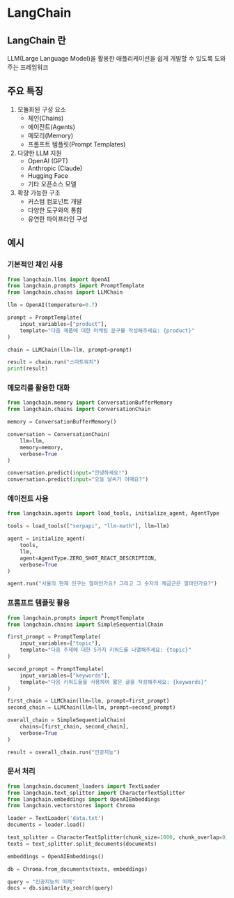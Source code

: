 # LangChain

## LangChain 란

LLM(Large Language Model)을 활용한 애플리케이션을 쉽게 개발할 수 있도록 도와주는 프레임워크

## 주요 특징

1. 모듈화된 구성 요소
   - 체인(Chains)
   - 에이전트(Agents)
   - 메모리(Memory)
   - 프롬프트 템플릿(Prompt Templates)
2. 다양한 LLM 지원
   - OpenAI (GPT)
   - Anthropic (Claude)
   - Hugging Face
   - 기타 오픈소스 모델
3. 확장 가능한 구조
   - 커스텀 컴포넌트 개발
   - 다양한 도구와의 통합
   - 유연한 파이프라인 구성

## 예시

### 기본적인 체인 사용
```python
from langchain.llms import OpenAI
from langchain.prompts import PromptTemplate
from langchain.chains import LLMChain

llm = OpenAI(temperature=0.7)

prompt = PromptTemplate(
    input_variables=["product"],
    template="다음 제품에 대한 마케팅 문구를 작성해주세요: {product}"
)

chain = LLMChain(llm=llm, prompt=prompt)

result = chain.run("스마트워치")
print(result)
```

### 메모리를 활용한 대화
```python
from langchain.memory import ConversationBufferMemory
from langchain.chains import ConversationChain

memory = ConversationBufferMemory()

conversation = ConversationChain(
    llm=llm,
    memory=memory,
    verbose=True
)

conversation.predict(input="안녕하세요!")
conversation.predict(input="오늘 날씨가 어때요?")
```

### 에이전트 사용
```python
from langchain.agents import load_tools, initialize_agent, AgentType

tools = load_tools(["serpapi", "llm-math"], llm=llm)

agent = initialize_agent(
    tools,
    llm,
    agent=AgentType.ZERO_SHOT_REACT_DESCRIPTION,
    verbose=True
)

agent.run("서울의 현재 인구는 얼마인가요? 그리고 그 숫자의 제곱근은 얼마인가요?")
```

### 프롬프트 템플릿 활용
```python
from langchain.prompts import PromptTemplate
from langchain.chains import SimpleSequentialChain

first_prompt = PromptTemplate(
    input_variables=["topic"],
    template="다음 주제에 대한 5가지 키워드를 나열해주세요: {topic}"
)

second_prompt = PromptTemplate(
    input_variables=["keywords"],
    template="다음 키워드들을 사용하여 짧은 글을 작성해주세요: {keywords}"
)

first_chain = LLMChain(llm=llm, prompt=first_prompt)
second_chain = LLMChain(llm=llm, prompt=second_prompt)

overall_chain = SimpleSequentialChain(
    chains=[first_chain, second_chain],
    verbose=True
)

result = overall_chain.run("인공지능")
```

### 문서 처리
```python
from langchain.document_loaders import TextLoader
from langchain.text_splitter import CharacterTextSplitter
from langchain.embeddings import OpenAIEmbeddings
from langchain.vectorstores import Chroma

loader = TextLoader('data.txt')
documents = loader.load()

text_splitter = CharacterTextSplitter(chunk_size=1000, chunk_overlap=0)
texts = text_splitter.split_documents(documents)

embeddings = OpenAIEmbeddings()

db = Chroma.from_documents(texts, embeddings)

query = "인공지능의 미래"
docs = db.similarity_search(query)
```

